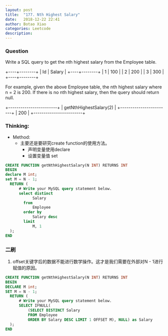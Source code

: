 ```yaml
---
layout: post
title:  "177. Nth Highest Salary"
date:   2018-12-22 22:41
author: Botao Xiao
categories: Leetcode
description:
---
```

### Question
Write a SQL query to get the nth highest salary from the Employee table.

+----+--------+
| Id | Salary |
+----+--------+
| 1  | 100    |
| 2  | 200    |
| 3  | 300    |
+----+--------+

For example, given the above Employee table, the nth highest salary where n = 2 is 200. If there is no nth highest salary, then the query should return null.

+------------------------+
| getNthHighestSalary(2) |
+------------------------+
| 200                    |
+------------------------+

### Thinking:
* Method:
	* 主要还是要研究create function的使用方法。
		* 声明变量使用declare
		* 设置变量值 set

```SQL
CREATE FUNCTION getNthHighestSalary(N INT) RETURNS INT
BEGIN
declare M int;
set M = N - 1;
  RETURN (
      # Write your MySQL query statement below.
      select distinct
            Salary
        from
            Employee
        order by
            Salary desc
        limit
            M, 1
  );
END
```

### 二刷
1. offset关键字后的数据不能进行数学操作。这才是我们需要在外部对N - 1进行赋值的原因。
```SQL
CREATE FUNCTION getNthHighestSalary(N INT) RETURNS INT
BEGIN
DECLARE M int;
SET M = N - 1;
  RETURN (
      # Write your MySQL query statement below.
      SELECT IFNULL(
          (SELECT DISTINCT Salary
          FROM Employee
          ORDER BY Salary DESC LIMIT 1 OFFSET M), NULL) as Salary
  );
END
```